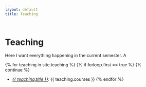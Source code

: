 ```yaml
---
layout: default
title: Teaching

---
```

# Teaching


Here I want everything happening in the current semester. A

{% for teaching in site.teaching %}
  {% if forloop.first == true %}
    {% continue %}
* <a href="{{ teaching.url }}">*{{ teaching.title }}*</a>: {{ teaching.courses }}
{% endfor %}
